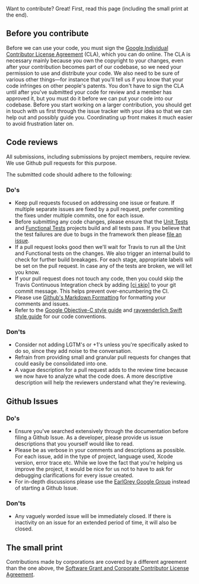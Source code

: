 Want to contribute? Great! First, read this page (including the small print at the end).

## Before you contribute
Before we can use your code, you must sign the
[Google Individual Contributor License Agreement](https://cla.developers.google.com/about/google-individual)
(CLA), which you can do online. The CLA is necessary mainly because you own the
copyright to your changes, even after your contribution becomes part of our
codebase, so we need your permission to use and distribute your code. We also
need to be sure of various other things—for instance that you'll tell us if you
know that your code infringes on other people's patents. You don't have to sign
the CLA until after you've submitted your code for review and a member has
approved it, but you must do it before we can put your code into our codebase.
Before you start working on a larger contribution, you should get in touch with
us first through the issue tracker with your idea so that we can help out and
possibly guide you. Coordinating up front makes it much easier to avoid
frustration later on.

## Code reviews

All submissions, including submissions by project members, require review. We
use Github pull requests for this purpose.

The submitted code should adhere to the following:

### Do's

* Keep pull requests focused on addressing one issue or feature. If multiple separate issues
  are fixed by a pull request, prefer commiting the fixes under multiple commits, one for each issue.
* Before submitting any code changes, please ensure that the [Unit Tests](https://github.com/google/EarlGrey/tree/master/Tests/UnitTests)
  and [Functional Tests](https://github.com/google/EarlGrey/tree/master/Tests/FunctionalTests)
  projects build and all tests pass. If you believe that the test failures are due to bugs in the
  framework then please [file an issue](https://github.com/google/EarlGrey/issues).
* If a pull request looks good then we'll wait for Travis to run all the Unit and
  Functional tests on the changes. We also trigger an internal build to check for
  further build breakages. For each stage, appropriate labels will be set on the pull request.
  In case any of the tests are broken, we will let you know.
* If your pull request does not touch any code, then you could skip the Travis Continuous
  Integration check by adding [[ci skip]](https://docs.travis-ci.com/user/customizing-the-build/#Skipping-a-build)
  to your git commit message. This helps prevent over-encumbering the CI.
* Please use [Github's Markdown Formatting](https://help.github.com/articles/getting-started-with-writing-and-formatting-on-github/)
  for formatting your comments and issues.
* Refer to the [Google Objective-C style guide][objc_style] and
  [raywenderlich Swift style guide][swift_style] for our code conventions.

[objc_style]: https://google.github.io/styleguide/objcguide.xml
[swift_style]: https://github.com/raywenderlich/swift-style-guide

### Don'ts

* Consider not adding LGTM's or +1's unless you're specifically asked to do so, since they
  add noise to the conversation.
* Refrain from providing small and granular pull requests for changes that could easily be
  consolidated into one.
* A vague description for a pull request adds to the review time because we now have to analyze
  what the code does. A more descriptive description will help the reviewers understand what
  they're reviewing.

## Github Issues

### Do's

* Ensure you've searched extensively through the documentation before filing a Github Issue. As
  a developer, please provide us issue descriptions that you yourself would like to read.
* Please be as verbose in your comments and descriptions as possible. For each issue, add in the
  type of project, language used, Xcode version, error trace etc. While we love the fact that
  you're helping us improve the project, it would be nice for us not to have to ask for debugging
  clarifications for every issue created.
* For in-depth discussions please use the [EarlGrey Google Group](https://groups.google.com/forum/#!forum/earlgrey-discuss)
  instead of starting a Github Issue.

### Don'ts

* Any vaguely worded issue will be immediately closed. If there is inactivity on an issue for
  an extended period of time, it will also be closed.

## The small print
Contributions made by corporations are covered by a different agreement than
the one above, the
[Software Grant and Corporate Contributor License Agreement](https://cla.developers.google.com/about/google-corporate).

